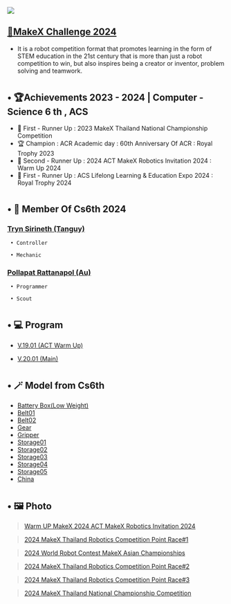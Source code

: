 <img src = "https://lh4.googleusercontent.com/proxy/-3tYmsiYINiCU92d21cdiZ9rmGSf8HXauVk5Qw7P0VA5TZQ69eB8mIs7x6TNYfMQ1iRbcqRLX_rdti9fQSE4sQW7mrumejvF74WMQ0UiJ8hRkxVvcIfFM85VwEGU212MlXwvT-tu612xPpcjfAVJog-aCMQH_JM0kw"></img>
## [🤖MakeX Challenge 2024](https://www.youtube.com/watch?v=AydWgBX8IwI&t=6s)
* It is a robot competition format that promotes learning in the form of STEM education in the 21st century that is more than just a robot competition to win, but also inspires being a creator or inventor, problem solving and teamwork.
#
## • 🏆Achievements 2023 - 2024 | Computer - Science 6 th , ACS

* 🥈 First - Runner Up : 2023 MakeX Thailand National Championship Competition
* 🏆 Champion : ACR Academic day : 60th Anniversary Of ACR : Royal Trophy 2023 
* 🥉 Second - Runner Up : 2024 ACT MakeX Robotics Invitation 2024 : Warm Up 2024
* 🥈 First - Runner Up :  ACS Lifelong Learning & Education Expo 2024 : Royal Trophy 2024 

#
## • 👯 Member Of Cs6th 2024
  ### [ Tryn Sirineth (Tanguy)](https://www.instagram.com/_t.sirineth_/)

     • Controller

     • Mechanic

  ### [ Pollapat Rattanapol (Au)](https://www.instagram.com/pollapat.ax/)

     • Programmer

     • Scout
     
#
## • 💻 Program
* [V.19.01 (ACT Warm Up)](Program/V.19.01.py)

* [V.20.01 (Main)](Program/V.20.01.py)

#

## • 🪄 Model from Cs6th
* [Battery Box(Low Weight)](Model/Battery%20Box.stl)
* [Belt01](Model/Belt01.svg)
* [Belt02](Model/Belt02.svg)
* [Gear](Model/Gear.stl)
* [Gripper](Model/Gripper.stl)
* [Storage01](Model/Storage01.stl)
* [Storage02](Model/Storage02.stl)
* [Storage03](Model/Storage03.stl)
* [Storage04](Model/Storage04.stl)
* [Storage05](Model/Storage05.stl)
* [China](Model/MakeX%20China.stl)
#

## • 🖼️ Photo

><a href="Photo/Warmup.md" target="_blank">Warm UP MakeX 2024 ACT MakeX Robotics Invitation 2024</a>

><a href="Photo/Point1.md" target="_blank">2024 MakeX Thailand Robotics Competition Point Race#1</a>

><a href="Photo/Asian.md" target="_blank">2024 World Robot Contest MakeX Asian Championships</a>

><a href="Photo/Point2.md" target="_blank">2024 MakeX Thailand Robotics Competition Point Race#2</a>

><a href="Photo/Point3.md" target="_blank">2024 MakeX Thailand Robotics Competition Point Race#3</a>

><a href="Photo/National.md" target="_blank">2024 MakeX Thailand National Championship Competition</a>
